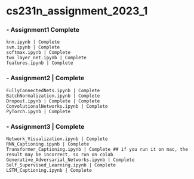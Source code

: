 # cs231n_assignment_2023_1

### - Assignment1 Complete
    knn.ipynb | Complete
    svm.ipynb | Complete
    softmax.ipynb | Complete
    two_layer_net.ipynb | Complete
    features.ipynb | Complete
### - Assignment2 | Complete
    FullyConnectedNets.ipynb | Complete
    BatchNormalization.ipynb | Complete
    Dropout.ipynb | Complete | Complete
    ConvolutionalNetworks.ipynb | Complete
    PyTorch.ipynb | Complete
### - Assignment3 | Complete
    Network_Visualization.ipynb | Complete
    RNN_Captioning.ipynb | Complete
    Transformer_Captioning.ipynb | Complete ## if you run it on mac, the result may be incorrect, so run on colab
    Generative_Adversarial_Networks.ipynb | Complete
    Self_Supervised_Learning.ipynb | Complete
    LSTM_Captioning.ipynb | Complete
